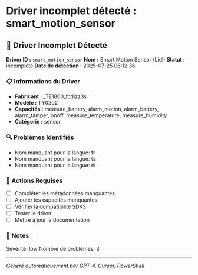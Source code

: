 # Driver incomplet détecté : smart_motion_sensor

## 🚨 Driver Incomplet Détecté

**Driver ID :** `smart_motion_sensor`
**Nom :** Smart Motion Sensor (Lidl)
**Statut :** incomplete
**Date de détection :** 2025-07-25 06:12:36

### 📋 Informations du Driver
- **Fabricant :** _TZ1800_fcdjzz3s
- **Modèle :** TY0202
- **Capacités :** measure_battery, alarm_motion, alarm_battery, alarm_tamper, onoff, measure_temperature, measure_humidity
- **Catégorie :** sensor

### 🔍 Problèmes Identifiés
- Nom manquant pour la langue: fr
- Nom manquant pour la langue: ta
- Nom manquant pour la langue: nl

### 🎯 Actions Requises
- [ ] Compléter les métadonnées manquantes
- [ ] Ajouter les capacités manquantes
- [ ] Vérifier la compatibilité SDK3
- [ ] Tester le driver
- [ ] Mettre à jour la documentation

### 📝 Notes
Sévérité: low
Nombre de problèmes: 3

---
*Généré automatiquement par GPT-4, Cursor, PowerShell*

